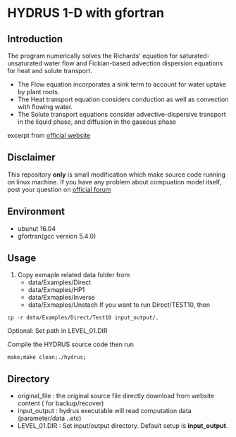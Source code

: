 # HYDRUS 1-D with gfortran 

## Introduction
The program numerically solves the Richards' equation for saturated-unsaturated water flow and Fickian-based advection dispersion equations for heat and solute transport.

- The Flow equation incorporates a sink term to account for water uptake by plant roots.
- The Heat transport equation considers conduction as well as convection with flowing water.
- The Solute transport equations consider advective-dispersive transport in the liquid phase, and diffusion in the gaseous phase

excerpt from [official website](https://www.pc-progress.com/en/Default.aspx?h1d-description)

## Disclaimer

This repository __only__ is small modification which make source code running on linux machine. If you have any problem about compuation model itself, post your question on [official forum](http://www.pc-progress.com/forum/viewforum.php?f=4)


## Environment
- ubunut 16.04
- gfortran(gcc version 5.4.0)

## Usage

1. Copy exmaple related data folder from 
    - data/Examples/Direct
    - data/Exmaples/HP1
    - data/Exmaples/Inverse
    - data/Exmaples/Unstach
If you want to run Direct/TEST10, then
```
cp -r data/Examples/Direct/Test10 input_output/.
```
Optional: Set path in LEVEL_01.DIR  

Compile the HYDRUS source code then run
```
make;make clean;./hydrus;
```
## Directory
- original_file : the original source file directly download from website content ( for backup/recover)
- input_output : hydrus executable will read computation data (parameter/data ..etc)
- LEVEL_01.DIR : Set input/output directory. Default setup is __input_output__. 



